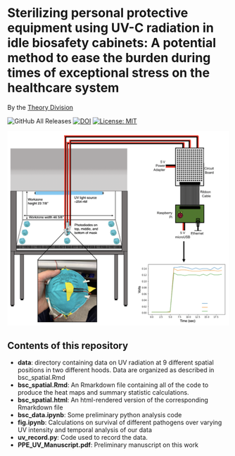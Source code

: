 # Sterilizing personal protective equipment using UV-C radiation in idle biosafety cabinets: A potential method to ease the burden during times of exceptional stress on the healthcare system

By the [Theory Division](https://www.lerner.ccf.org/thor/scott/lab/)

![GitHub All Releases](https://img.shields.io/github/downloads/TheoryDivision/covid19_biosafety_cabinet/total) [![DOI](https://zenodo.org/badge/249324287.svg)](https://zenodo.org/badge/latestdoi/249324287) [![License: MIT](https://img.shields.io/badge/License-MIT-yellow.svg)](https://opensource.org/licenses/MIT)


![Schematic of our methods](methods.png)

## Contents of this repository

- **data**: directory containing data on UV radiation at 9 different spatial positions in two different hoods. Data are organized as described in bsc_spatial.Rmd
- **bsc_spatial.Rmd**: An Rmarkdown file containing all of the code to produce the heat maps and summary statistic calculations.
- **bsc_spatial.html**: An html-rendered version of the corresponding Rmarkdown file
- **bsc_data.ipynb**: Some preliminary python analysis code
- **fig.ipynb**: Calculations on survival of different pathogens over varying UV intensity and temporal analysis of our data
- **uv_record.py**: Code used to record the data.
- **PPE_UV_Manuscript.pdf**: Preliminary manuscript on this work
